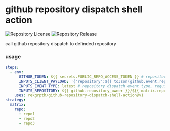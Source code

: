 # github repository dispatch shell action

![Repository License](https://img.shields.io/github/license/RekGRpth/github-repository-dispatch-shell-action)
![Repository Release](https://img.shields.io/github/v/release/RekGRpth/github-repository-dispatch-shell-action)

call github repository dispatch to definded repository

### usage

```yaml
steps:
  - env:
      GITHUB_TOKEN: ${{ secrets.PUBLIC_REPO_ACCESS_TOKEN }} # repository dispatch public repo access token, required
      INPUTS_CLIENT_PAYLOAD: '{"repository":${{ toJson(github.event.repository.name) }}}' # repository dispatch client payload, required
      INPUTS_EVENT_TYPE: latest # repository dispatch event type, required
      INPUTS_REPOSITORY: ${{ github.repository_owner }}/${{ matrix.repo }} # repository dispatch repository, default: current workflow repository
    uses: rekgrpth/github-repository-dispatch-shell-action@v1
strategy:
  matrix:
    repo:
      - repo1
      - repo2
      - repo3
```
